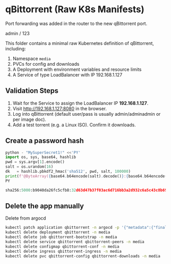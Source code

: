 # qBittorrent (Raw K8s Manifests)

Port forwarding was added in the router to the new qBittorrent port.

admin / 123

This folder contains a minimal raw Kubernetes definition of qBittorrent,
including:

1. Namespace `media`
2. PVCs for config and downloads
3. A Deployment with environment variables and resource limits
4. A Service of type LoadBalancer with IP 192.168.1.127

## Validation Steps

1. Wait for the Service to assign the LoadBalancer IP **192.168.1.127**.
2. Visit <http://192.168.1.127:8080> in the browser.
3. Log into qBittorrent (default user/pass is usually admin/adminadmin or per image doc).
4. Add a test torrent (e.g. a Linux ISO). Confirm it downloads.

## Create a password hash

```python
python - "MySuperSecret1!" <<'PY'
import os, sys, base64, hashlib
pwd = sys.argv[1].encode()
salt = os.urandom(16)
dk   = hashlib.pbkdf2_hmac('sha512', pwd, salt, 100000)
print(f'@ByteArray({base64.b64encode(salt).decode()}:{base64.b64encode(dk).decode()})')
PY

sha256:5000:b9040da26fc5cfb8:32d63d47b37f03ac6d716bb3a2d932c6a5c43c8b69215444e0588928fae9eae7
```

## Delete the app manually

Delete from argocd

```sh
kubectl patch application qbittorrent -n argocd -p '{"metadata":{"finalizers":[]}}' --type=merge
kubectl delete deployment qbittorrent -n media
kubectl delete job qbittorrent-bootstrap -n media
kubectl delete service qbittorrent qbittorrent-peers -n media
kubectl delete configmap qbittorrent-conf -n media
kubectl delete ingress qbittorrent-ingress -n media
kubectl delete pvc qbittorrent-config qbittorrent-downloads -n media
```
